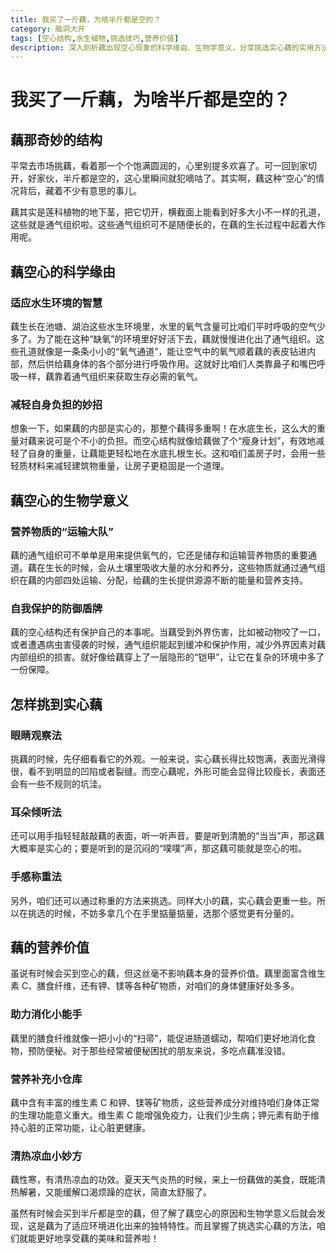 ```yaml
---
title: 我买了一斤藕，为啥半斤都是空的？
category: 脑洞大开
tags: [空心结构,水生植物,挑选技巧,营养价值]
description: 深入剖析藕出现空心现象的科学缘由、生物学意义，分享挑选实心藕的实用方法，同时介绍藕丰富多样的营养价值，带你全面了解这种常见水生植物的奥秘。
---
```


# 我买了一斤藕，为啥半斤都是空的？

## 藕那奇妙的结构
平常去市场挑藕，看着那一个个饱满圆润的，心里别提多欢喜了。可一回到家切开，好家伙，半斤都是空的，这心里瞬间就犯嘀咕了。其实啊，藕这种“空心”的情况背后，藏着不少有意思的事儿。

藕其实是莲科植物的地下茎，把它切开，横截面上能看到好多大小不一样的孔道，这些就是通气组织啦。这些通气组织可不是随便长的，在藕的生长过程中起着大作用呢。

## 藕空心的科学缘由
### 适应水生环境的智慧
藕生长在池塘、湖泊这些水生环境里，水里的氧气含量可比咱们平时呼吸的空气少多了。为了能在这种“缺氧”的环境里好好活下去，藕就慢慢进化出了通气组织。这些孔道就像是一条条小小的“氧气通道”，能让空气中的氧气顺着藕的表皮钻进内部，然后供给藕身体的各个部分进行呼吸作用。这就好比咱们人类靠鼻子和嘴巴呼吸一样，藕靠着通气组织来获取生存必需的氧气。

### 减轻自身负担的妙招
想象一下，如果藕的内部是实心的，那整个藕得多重啊！在水底生长，这么大的重量对藕来说可是个不小的负担。而空心结构就像给藕做了个“瘦身计划”，有效地减轻了自身的重量，让藕能更轻松地在水底扎根生长。这和咱们盖房子时，会用一些轻质材料来减轻建筑物重量，让房子更稳固是一个道理。

## 藕空心的生物学意义
### 营养物质的“运输大队”
藕的通气组织可不单单是用来提供氧气的，它还是储存和运输营养物质的重要通道。藕在生长的时候，会从土壤里吸收大量的水分和养分，这些物质就通过通气组织在藕的内部四处运输、分配，给藕的生长提供源源不断的能量和营养支持。

### 自我保护的防御盾牌
藕的空心结构还有保护自己的本事呢。当藕受到外界伤害，比如被动物咬了一口，或者遭遇病虫害侵袭的时候，通气组织能起到缓冲和保护作用，减少外界因素对藕内部组织的损害。就好像给藕穿上了一层隐形的“铠甲”，让它在复杂的环境中多了一份保障。

## 怎样挑到实心藕
### 眼睛观察法
挑藕的时候，先仔细看看它的外观。一般来说，实心藕长得比较饱满，表面光滑得很，看不到明显的凹陷或者裂缝。而空心藕呢，外形可能会显得比较瘦长，表面还会有一些不规则的坑洼。

### 耳朵倾听法
还可以用手指轻轻敲敲藕的表面，听一听声音。要是听到清脆的“当当”声，那这藕大概率是实心的；要是听到的是沉闷的“噗噗”声，那这藕可能就是空心的啦。

### 手感称重法
另外，咱们还可以通过称重的方法来挑选。同样大小的藕，实心藕会更重一些。所以在挑选的时候，不妨多拿几个在手里掂量掂量，选那个感觉更有分量的。

## 藕的营养价值
虽说有时候会买到空心的藕，但这丝毫不影响藕本身的营养价值。藕里面富含维生素 C、膳食纤维，还有钾、镁等各种矿物质，对咱们的身体健康好处多多。

### 助力消化小能手
藕里的膳食纤维就像一把小小的“扫帚”，能促进肠道蠕动，帮咱们更好地消化食物，预防便秘。对于那些经常被便秘困扰的朋友来说，多吃点藕准没错。

### 营养补充小仓库
藕中含有丰富的维生素 C 和钾、镁等矿物质，这些营养成分对维持咱们身体正常的生理功能意义重大。维生素 C 能增强免疫力，让我们少生病；钾元素有助于维持心脏的正常功能，让心脏更健康。

### 清热凉血小妙方
藕性寒，有清热凉血的功效。夏天天气炎热的时候，来上一份藕做的美食，既能清热解暑，又能缓解口渴烦躁的症状，简直太舒服了。

虽然有时候会买到半斤都是空的藕，但了解了藕空心的原因和生物学意义后就会发现，这是藕为了适应环境进化出来的独特特性。而且掌握了挑选实心藕的方法，咱们就能更好地享受藕的美味和营养啦！